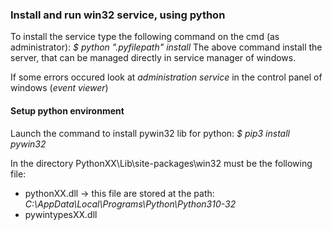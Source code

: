 ### Install and run win32 service, using python
To install the service type the following command on the cmd (as administrator):
_$ python ".pyfilepath" install_
The above command install the server, that can be managed directly in service manager of windows.

If some errors occured look at _administration service_ in the control panel of windows (_event viewer_)

#### Setup python environment
Launch the command to install pywin32 lib for python: _$ pip3 install pywin32_

In the directory PythonXX\Lib\site-packages\win32 must be the following file:
* pythonXX.dll -> this file are stored at the path: _C:\AppData\Local\Programs\Python\Python310-32_
* pywintypesXX.dll

